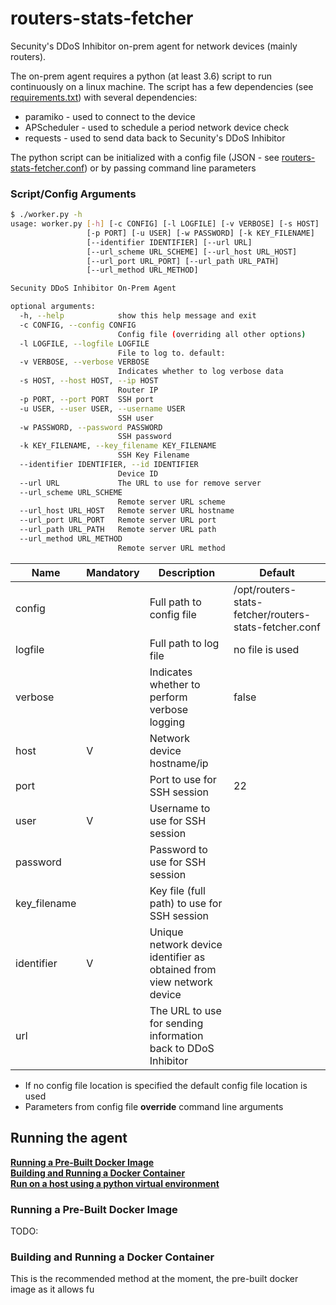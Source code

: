 # routers-stats-fetcher
Secunity's DDoS Inhibitor on-prem agent for network devices (mainly routers).

The on-prem agent requires a python (at least 3.6) script to run continuously on a linux machine. The script has a few dependencies (see [requirements.txt](requirements.txt)) with several dependencies:
- paramiko - used to connect to the device
- APScheduler - used to schedule a period network device check
- requests - used to send data back to Secunity's DDoS Inhibitor

The python script can be initialized with a config file (JSON - see [routers-stats-fetcher.conf](routers-stats-fetcher.conf)) or by passing command line parameters

### Script/Config Arguments
```bash
$ ./worker.py -h
usage: worker.py [-h] [-c CONFIG] [-l LOGFILE] [-v VERBOSE] [-s HOST]
                 [-p PORT] [-u USER] [-w PASSWORD] [-k KEY_FILENAME]
                 [--identifier IDENTIFIER] [--url URL]
                 [--url_scheme URL_SCHEME] [--url_host URL_HOST]
                 [--url_port URL_PORT] [--url_path URL_PATH]
                 [--url_method URL_METHOD]

Secunity DDoS Inhibitor On-Prem Agent

optional arguments:
  -h, --help            show this help message and exit
  -c CONFIG, --config CONFIG
                        Config file (overriding all other options)
  -l LOGFILE, --logfile LOGFILE
                        File to log to. default:
  -v VERBOSE, --verbose VERBOSE
                        Indicates whether to log verbose data
  -s HOST, --host HOST, --ip HOST
                        Router IP
  -p PORT, --port PORT  SSH port
  -u USER, --user USER, --username USER
                        SSH user
  -w PASSWORD, --password PASSWORD
                        SSH password
  -k KEY_FILENAME, --key_filename KEY_FILENAME
                        SSH Key Filename
  --identifier IDENTIFIER, --id IDENTIFIER
                        Device ID
  --url URL             The URL to use for remove server
  --url_scheme URL_SCHEME
                        Remote server URL scheme
  --url_host URL_HOST   Remote server URL hostname
  --url_port URL_PORT   Remote server URL port
  --url_path URL_PATH   Remote server URL path
  --url_method URL_METHOD
                        Remote server URL method

```

| Name | Mandatory | Description | Default |
| --- | --- | --- | --- |
| config | | Full path to config file | /opt/routers-stats-fetcher/routers-stats-fetcher.conf |
| logfile | | Full path to log file | no file is used |
| verbose | | Indicates whether to perform verbose logging | false |
| host | V | Network device hostname/ip | |
| port | | Port to use for SSH session | 22 |
| user | V | Username to use for SSH session | |
| password | | Password to use for SSH session | |
| key_filename | | Key file (full path) to use for SSH session | |
| identifier | V | Unique network device identifier as obtained from view network device | | 
| url | | The URL to use for sending information back to DDoS Inhibitor |

* If no config file location is specified the default config file location is used
* Parameters from config file **override** command line arguments


## Running the agent

**[Running a Pre-Built Docker Image](#Running-a-Pre-Built-Docker-Image)**<br>
**[Building and Running a Docker Container](#Building-and-Running-a-Docker-Container)**<br>
**[Run on a host using a python virtual environment](#virtualenv)**

### Running a Pre-Built Docker Image
TODO:

### Building and Running a Docker Container
This is the recommended method at the moment, the pre-built docker image as it allows fu
